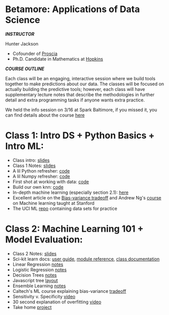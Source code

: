 # Betamore: Applications of Data Science

***INSTRUCTOR***

Hunter Jackson
*	Cofounder of [Proscia](https://www.proscia.com)
*	Ph.D. Candidate in Mathematics at [Hopkins](https://www.math.jhu.edu)

***COURSE OUTLINE***

Each class will be an engaging, interactive session where we build tools together to make predictions about our data. The classes will be focused on actually building the predictive tools; however, each class will have supplementary lecture notes that describe the methodologies in further detail and extra programming tasks if anyone wants extra practice.

We held the info session on 3/16 at Spark Baltimore, if you missed it, you can find details about the course [here](https://github.com/HunterUSF/BetamoreDS/blob/master/lecturenotes/DS_infosesh.pdf)

Class 1: Intro DS + Python Basics + Intro ML:
=============================================

*	Class intro: [slides](https://github.com/HunterUSF/BetamoreDS/blob/master/lecturenotes/DS_courseintro.pdf)
*	Class 1 Notes: [slides](https://github.com/HunterUSF/BetamoreDS/blob/master/lecturenotes/DS_lecture1.pdf)
*	A lil Python refresher: [code](https://github.com/HunterUSF/BetamoreDS/blob/master/code/pythonbasics.py)
*	A lil Numpy refresher: [code](https://github.com/HunterUSF/BetamoreDS/blob/master/code/numpybasics.py)
*	First shot at working with data: [code](https://github.com/HunterUSF/BetamoreDS/blob/master/code/iris_work.py)
*	Build our own knn: [code](https://github.com/HunterUSF/BetamoreDS/blob/master/code/knn.py)
*	In-depth machine learning (especially section 2.1): [here](http://www-bcf.usc.edu/~gareth/ISL/ISLR%20Sixth%20Printing.pdf)
*	Excellent article on the [Bias-variance tradeoff](http://scott.fortmann-roe.com/docs/BiasVariance.html) and Andrew Ng's [course](http://cs229.stanford.edu/materials.html) on Machine learning taught at Stanford
*	The UCI ML [repo](http://archive.ics.uci.edu/ml/) containing data sets for practice 


Class 2: Machine Learning 101 + Model Evaluation:
=================================================

*	Class 2 Notes: [slides](https://github.com/HunterUSF/BetamoreDS/blob/master/lecturenotes/DS_Lecture2.pdf)
*	Sci-kit learn docs: [user guide](http://scikit-learn.org/stable/modules/neighbors.html), [module reference](http://scikit-learn.org/stable/modules/classes.html#module-sklearn.neighbors), [class documentation](http://scikit-learn.org/stable/modules/generated/sklearn.neighbors.KNeighborsClassifier.html)
*	Linear Regression [notes](https://github.com/HunterUSF/BetamoreDS/blob/master/notebooks/linear_regression.ipynb)
*	Logistic Regression [notes](https://github.com/HunterUSF/BetamoreDS/blob/master/notebooks/logistic_regression.ipynb)
*	Decision Trees [notes](https://github.com/HunterUSF/BetamoreDS/blob/master/notebooks/decision_trees.ipynb)
*	Javascript tree [layout](http://bl.ocks.org/mbostock/4339184)
*	Ensemble Learning [notes](https://github.com/HunterUSF/BetamoreDS/blob/master/notebooks/ensembling.ipynb)
*	Caltech's ML course explaining bias-variance [tradeoff](http://work.caltech.edu/library/081.html)
*	Sensitivity v. Specificity [video](https://www.youtube.com/watch?v=vtYDyGGeQyo)
*	30 second explanation of overfitting [video](https://www.quora.com/What-is-an-intuitive-explanation-of-overfitting/answer/Jessica-Su)
*	Take home [project](https://github.com/HunterUSF/BetamoreDS/blob/master/titanic.md)







